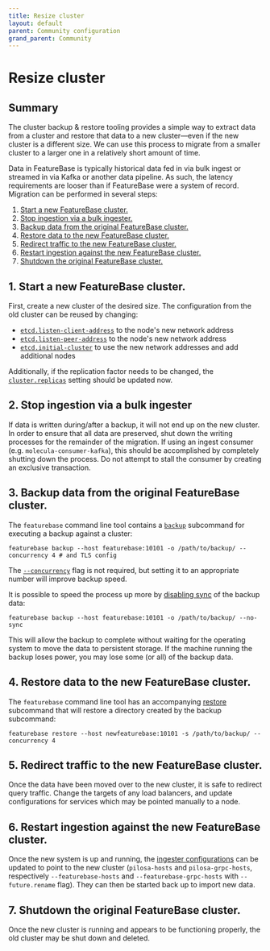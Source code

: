 ```yaml
---
title: Resize cluster
layout: default
parent: Community configuration
grand_parent: Community
---
```


# Resize cluster

## Summary

The cluster backup & restore tooling provides a simple way to extract data from a cluster and restore that data to a new cluster—even if the new cluster is a different size.
We can use this process to migrate from a smaller cluster to a larger one in a relatively short amount of time.

Data in FeatureBase is typically historical data fed in via bulk ingest or streamed in via Kafka or another data pipeline.
As such, the latency requirements are looser than if FeatureBase were a system of record. Migration can be performed in several steps:
1. [Start a new FeatureBase cluster.](#1-start-a-new-featurebase-cluster)
2. [Stop ingestion via a bulk ingester.](#2-stop-ingestion-via-a-bulk-ingester)
3. [Backup data from the original FeatureBase cluster.](#3-backup-data-from-the-original-featurebase-cluster)
4. [Restore data to the new FeatureBase cluster.](#4-restore-data-to-the-new-featurebase-cluster)
5. [Redirect traffic to the new FeatureBase cluster.](#5-redirect-traffic-to-the-new-featurebase-cluster)
6. [Restart ingestion against the new FeatureBase cluster.](#6-restart-ingestion-against-the-new-featurebase-cluster)
7. [Shutdown the original FeatureBase cluster.](#7-shutdown-the-original-featurebase-cluster)

## 1. Start a new FeatureBase cluster.

First, create a new cluster of the desired size.
The configuration from the old cluster can be reused by changing:

- [`etcd.listen-client-address`](/docs/community/com-config/com-config-flags#etcd-listen-client-address) to the node's new network address
- [`etcd.listen-peer-address`](/docs/community/com-config/com-config-flags#etcd-listen-peer-address) to the node's new network address
- [`etcd.initial-cluster`](/docs/community/com-config/com-config-flags#etcd-initial-cluster) to use the new network addresses and add additional nodes

Additionally, if the replication factor needs to be changed, the [`cluster.replicas`](/docs/community/com-config/com-config-flags#cluster-replicas) setting should be updated now.

## 2. Stop ingestion via a bulk ingester

If data is written during/after a backup, it will not end up on the new cluster.
In order to ensure that all data are preserved, shut down the writing processes for the remainder of the migration.
If using an ingest consumer (e.g. `molecula-consumer-kafka`), this should be accomplished by completely shutting down the process.
Do not attempt to stall the consumer by creating an exclusive transaction.

## 3. Backup data from the original FeatureBase cluster.

The `featurebase` command line tool contains a [`backup`](/docs/community/com-config/com-config-backup#featurebase) subcommand for executing a backup against a cluster:
```
featurebase backup --host featurebase:10101 -o /path/to/backup/ --concurrency 4 # and TLS config
```
The [`--concurrency`](/docs/community/com-config/com-config-backup#backup-concurrency) flag is not required, but setting it to an appropriate number will improve backup speed.

It is possible to speed the process up more by [disabling sync](/docs/community/com-config/com-config-backup#storage-synchronization) of the backup data:
```
featurebase backup --host featurebase:10101 -o /path/to/backup/ --no-sync
```

This will allow the backup to complete without waiting for the operating system to move the data to persistent storage.
If the machine running the backup loses power, you may lose some (or all) of the backup data.

## 4. Restore data to the new FeatureBase cluster.

The `featurebase` command line tool has an accompanying [restore](/docs/community/com-config/com-config-backup#featurebase) subcommand that will restore a directory created by the backup subcommand:
```
featurebase restore --host newfeaturebase:10101 -s /path/to/backup/ --concurrency 4
```

## 5. Redirect traffic to the new FeatureBase cluster.

Once the data have been moved over to the new cluster, it is safe to redirect query traffic.
Change the targets of any load balancers, and update configurations for services which may be pointed manually to a node.

## 6. Restart ingestion against the new FeatureBase cluster.

Once the new system is up and running, the [ingester configurations](/docs/community/com-ingest/com-ingest-manage) can be updated to point to the new cluster (`pilosa-hosts` and `pilosa-grpc-hosts`, respectively `--featurebase-hosts` and `--featurebase-grpc-hosts` with `--future.rename` flag).
They can then be started back up to import new data.

## 7. Shutdown the original FeatureBase cluster.

Once the new cluster is running and appears to be functioning properly, the old cluster may be shut down and deleted.
